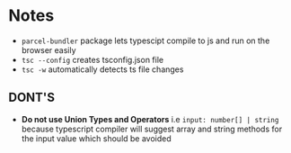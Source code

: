 # Notes

- `parcel-bundler` package lets typescipt compile to js and run on the browser easily
- `tsc --config` creates tsconfig.json file
- `tsc -w` automatically detects ts file changes

## DONT'S

- **Do not use Union Types and Operators** i.e `input: number[] | string` because typescript compiler will suggest array and string methods for the input value
  which should be avoided
